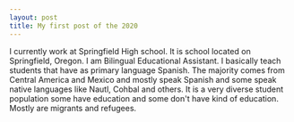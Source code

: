 ```yaml
---
layout: post
title: My first post of the 2020
---
```



I currently work at Springfield High school. It is school located on Springfield, Oregon.
I am Bilingual Educational Assistant. I basically teach students that have as primary language Spanish. The majority comes from Central America and Mexico and mostly speak Spanish and some speak native languages like Nautl, Cohbal and others.  It is a very diverse student population some have education and some don't have kind of education.
Mostly are migrants and refugees.
